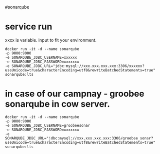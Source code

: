 #sonarqube

# service run 
xxxx is variable. input to fit your environment. 
```
docker run -it -d --name sonarqube 
-p 9000:9000 
-e SONARQUBE_JDBC_USERNAME=xxxxxx 
-e SONARQUBE_JDBC_PASSWORD=xxxxxxx 
-e SONARQUBE_JDBC_URL="jdbc:mysql://xxx.xxx.xxx.xxx:3306/xxxxxx?useUnicode=true&characterEncoding=utf8&rewriteBatchedStatements=true" 
sonarqube:lts

```

# in case of our campnay - groobee sonarqube in cow server.
```
docker run -it -d --name sonarqube 
-p 9000:9000 
-e SONARQUBE_JDBC_USERNAME=groobeesonar
-e SONARQUBE_JDBC_PASSWORD=xxxxxxx 
-e SONARQUBE_JDBC_URL="jdbc:mysql://xxx.xxx.xxx.xxx:3306/groobee_sonar?useUnicode=true&characterEncoding=utf8&rewriteBatchedStatements=true" 
sonarqube:lts
```
